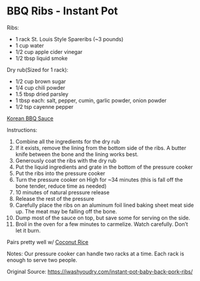 # BBQ Ribs - Instant Pot
Ribs:
* 1 rack St. Louis Style Spareribs (~3 pounds)
* 1 cup water
* 1/2 cup apple cider vinegar
* 1/2 tbsp liquid smoke

Dry rub(Sized for 1 rack):
* 1/2 cup brown sugar
* 1/4 cup chili powder
* 1.5 tbsp dried parsley
* 1 tbsp each: salt, pepper, cumin, garlic powder, onion powder
* 1/2 tsp cayenne pepper

[Korean BBQ Sauce](../miscellaneous/korean-bbq-sauce.md)

Instructions:

1. Combine all the ingredients for the dry rub
1. If it exists, remove the lining from the bottom side of the ribs.  A butter knife between the bone and the lining works best.
1. Generously coat the ribs with the dry rub
1. Put the liquid ingredients and grate in the bottom of the pressure cooker
1. Put the ribs into the pressure cooker
1. Turn the pressure cooker on High for ~34 minutes (this is fall off the bone tender, reduce time as needed)
1. 10 minutes of natural pressure release
1. Release the rest of the pressure
1. Carefully place the ribs on an aluminum foil lined baking sheet meat side up.  The meat may be falling off the bone.
1. Dump most of the sauce on top, but save some for serving on the side.
1. Broil in the oven for a few minutes to carmelize.  Watch carefully.  Don’t let it burn.

Pairs pretty well w/ [Coconut Rice](../sides/coconut-rice.md)

Notes: Our pressure cooker can handle two racks at a time.  Each rack is enough to serve two people.

Original Source: https://iwashyoudry.com/instant-pot-baby-back-pork-ribs/
